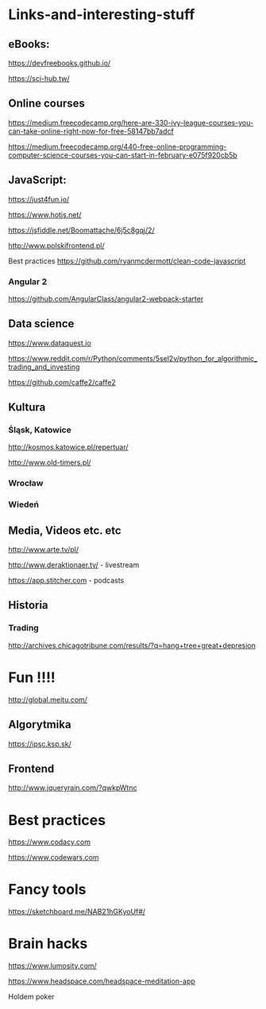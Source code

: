 # Links-and-interesting-stuff

## eBooks:

https://devfreebooks.github.io/

https://sci-hub.tw/

## Online courses

https://medium.freecodecamp.org/here-are-330-ivy-league-courses-you-can-take-online-right-now-for-free-58147bb7adcf

https://medium.freecodecamp.org/440-free-online-programming-computer-science-courses-you-can-start-in-february-e075f920cb5b

## JavaScript:

https://just4fun.io/

https://www.hotjs.net/

https://jsfiddle.net/Boomattache/6j5c8gqj/2/

http://www.polskifrontend.pl/

Best practices https://github.com/ryanmcdermott/clean-code-javascript


### Angular 2

https://github.com/AngularClass/angular2-webpack-starter


## Data science

https://www.dataquest.io

https://www.reddit.com/r/Python/comments/5sel2v/python_for_algorithmic_trading_and_investing

https://github.com/caffe2/caffe2


## Kultura

### Śląsk, Katowice

http://kosmos.katowice.pl/repertuar/

http://www.old-timers.pl/


### Wrocław


### Wiedeń

## Media, Videos etc. etc

http://www.arte.tv/pl/

http://www.deraktionaer.tv/ - livestream

https://app.stitcher.com - podcasts


## Historia

### Trading 

http://archives.chicagotribune.com/results/?q=hang+tree+great+depresion




# Fun !!!!

http://global.meitu.com/


## Algorytmika

https://ipsc.ksp.sk/


## Frontend

http://www.jqueryrain.com/?qwkpWtnc

# Best practices

https://www.codacy.com

https://www.codewars.com

# Fancy tools

https://sketchboard.me/NAB21hGKyoUf#/

# Brain hacks

https://www.lumosity.com/

https://www.headspace.com/headspace-meditation-app

Holdem poker

